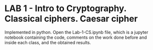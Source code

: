 # LAB 1 - Intro to Cryptography. Classical ciphers. Caesar cipher

Implemented in python. Open the Lab-1-CS.ipynb file, which is a jupyter notebook containing the code, comments on the work done before and inside each class, and the obtained results.
